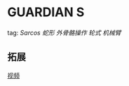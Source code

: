 # GUARDIAN S
tag: *Sarcos* *蛇形* *外骨骼操作* *轮式* *机械臂*

## 拓展
[视频](https://www.youtube.com/watch?v=DfYAvWIfhYY)